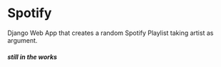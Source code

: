 # Spotify
Django Web App that creates a random Spotify Playlist taking artist as argument.
##### ***still in the works***
